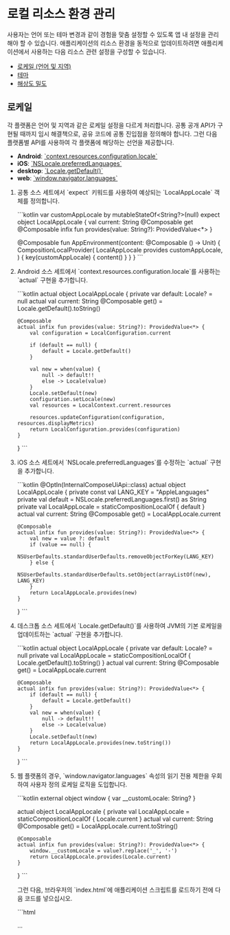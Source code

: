 # 로컬 리소스 환경 관리

사용자는 언어 또는 테마 변경과 같이 경험을 맞춤 설정할 수 있도록 앱 내 설정을 관리해야 할 수 있습니다. 애플리케이션의 리소스 환경을 동적으로 업데이트하려면 애플리케이션에서 사용하는 다음 리소스 관련 설정을 구성할 수 있습니다.

*   [로케일 (언어 및 지역)](#locale)
*   [테마](#theme)
*   [해상도 밀도](#density)

## 로케일

각 플랫폼은 언어 및 지역과 같은 로케일 설정을 다르게 처리합니다. 공통 공개 API가 구현될 때까지 임시 해결책으로, 공유 코드에 공통 진입점을 정의해야 합니다. 그런 다음 플랫폼별 API를 사용하여 각 플랫폼에 해당하는 선언을 제공합니다.

*   **Android**: [\`context.resources.configuration.locale\`](https://developer.android.com/reference/android/content/res/Configuration#setLocale(java.util.Locale))
*   **iOS**: [\`NSLocale.preferredLanguages\`](https://developer.apple.com/documentation/foundation/nslocale/preferredlanguages)
*   **desktop**: [\`Locale.getDefault()\`](https://developer.android.com/reference/java/util/Locale#getDefault(java.util.Locale.Category))
*   **web**: [\`window.navigator.languages\`](https://developer.mozilla.org/en-US/docs/Web/API/Navigator/languages)

1.  공통 소스 세트에서 \`expect\` 키워드를 사용하여 예상되는 \`LocalAppLocale\` 객체를 정의합니다.

    \`\`\`kotlin
    var customAppLocale by mutableStateOf<String?>(null)
    expect object LocalAppLocale {
        val current: String @Composable get
        @Composable infix fun provides(value: String?): ProvidedValue<*>
    }
    
    @Composable
    fun AppEnvironment(content: @Composable () -> Unit) {
        CompositionLocalProvider(
            LocalAppLocale provides customAppLocale,
        ) {
            key(customAppLocale) {
                content()
            }
        }
    }
    \`\`\`

2.  Android 소스 세트에서 \`context.resources.configuration.locale\`를 사용하는 \`actual\` 구현을 추가합니다.

    \`\`\`kotlin
    actual object LocalAppLocale {
        private var default: Locale? = null
        actual val current: String
            @Composable get() = Locale.getDefault().toString()
    
        @Composable
        actual infix fun provides(value: String?): ProvidedValue<*> {
            val configuration = LocalConfiguration.current
    
            if (default == null) {
                default = Locale.getDefault()
            }
    
            val new = when(value) {
                null -> default!!
                else -> Locale(value)
            }
            Locale.setDefault(new)
            configuration.setLocale(new)
            val resources = LocalContext.current.resources
    
            resources.updateConfiguration(configuration, resources.displayMetrics)
            return LocalConfiguration.provides(configuration)
        }
    }
    \`\`\`

3.  iOS 소스 세트에서 \`NSLocale.preferredLanguages\`를 수정하는 \`actual\` 구현을 추가합니다.
 
    \`\`\`kotlin
    @OptIn(InternalComposeUiApi::class)
    actual object LocalAppLocale {
        private const val LANG_KEY = "AppleLanguages"
        private val default = NSLocale.preferredLanguages.first() as String
        private val LocalAppLocale = staticCompositionLocalOf { default }
        actual val current: String
            @Composable get() = LocalAppLocale.current
    
        @Composable
        actual infix fun provides(value: String?): ProvidedValue<*> {
            val new = value ?: default
            if (value == null) {
                NSUserDefaults.standardUserDefaults.removeObjectForKey(LANG_KEY)
            } else {
                NSUserDefaults.standardUserDefaults.setObject(arrayListOf(new), LANG_KEY)
            }
            return LocalAppLocale.provides(new)
        }
    }
    \`\`\`

4.  데스크톱 소스 세트에서 \`Locale.getDefault()\`를 사용하여 JVM의 기본 로케일을 업데이트하는 \`actual\` 구현을 추가합니다.

    \`\`\`kotlin
    actual object LocalAppLocale {
        private var default: Locale? = null
        private val LocalAppLocale = staticCompositionLocalOf { Locale.getDefault().toString() }
        actual val current: String
            @Composable get() = LocalAppLocale.current
    
        @Composable
        actual infix fun provides(value: String?): ProvidedValue<*> {
            if (default == null) {
                default = Locale.getDefault()
            }
            val new = when(value) {
                null -> default!!
                else -> Locale(value)
            }
            Locale.setDefault(new)
            return LocalAppLocale.provides(new.toString())
        }
    }
    \`\`\`

5.  웹 플랫폼의 경우, \`window.navigator.languages\` 속성의 읽기 전용 제한을 우회하여 사용자 정의 로케일 로직을 도입합니다.

    \`\`\`kotlin
    external object window {
        var __customLocale: String?
    }
    
    actual object LocalAppLocale {
        private val LocalAppLocale = staticCompositionLocalOf { Locale.current }
        actual val current: String
            @Composable get() = LocalAppLocale.current.toString()
    
        @Composable
        actual infix fun provides(value: String?): ProvidedValue<*> {
            window.__customLocale = value?.replace('_', '-')
            return LocalAppLocale.provides(Locale.current)
        }
    }
    \`\`\`

    그런 다음, 브라우저의 \`index.html\`에 애플리케이션 스크립트를 로드하기 전에 다음 코드를 넣으십시오.

    \`\`\`html    
    <html lang="en">
        <head>
            <meta charset="UTF-8">
            ...
            <script>
                var currentLanguagesImplementation = Object.getOwnPropertyDescriptor(Navigator.prototype, "languages");
                var newLanguagesImplementation = Object.assign({}, currentLanguagesImplementation, {
                    get: function () {
                        if (window.__customLocale) {
                            return [window.__customLocale];
                        } else {
                            return currentLanguagesImplementation.get.apply(this);
                        }
                    }
                });
        
                Object.defineProperty(Navigator.prototype, "languages", newLanguagesImplementation)
            </script>
            <script src="skiko.js"></script>
            ...
        </head>
        <body></body>
        <script src="composeApp.js"></script>
    </html>
    \`\`\`  

## 테마 

Compose Multiplatform은 \`isSystemInDarkTheme()\`를 통해 현재 테마를 정의합니다. 테마는 플랫폼마다 다르게 처리됩니다.

*   Android는 다음 비트 연산을 통해 테마를 정의합니다. 
    \`\`\`kotlin
        Resources.getConfiguration().uiMode and Configuration.UI_MODE_NIGHT_MASK
    \`\`\`
*   iOS, 데스크톱 및 웹 플랫폼은 \`LocalSystemTheme.current\`를 사용합니다.

공통 공개 API가 구현될 때까지 임시 해결책으로, \`expect-actual\` 메커니즘을 사용하여 플랫폼별 테마 사용자 정의를 관리함으로써 이 차이를 해결할 수 있습니다.

1.  공통 코드에서 \`expect\` 키워드를 사용하여 예상되는 \`LocalAppTheme\` 객체를 정의합니다.
 
    \`\`\`kotlin
    var customAppThemeIsDark by mutableStateOf<Boolean?>(null)
    expect object LocalAppTheme {
        val current: Boolean @Composable get
        @Composable infix fun provides(value: Boolean?): ProvidedValue<*>
    }
    
    @Composable
    fun AppEnvironment(content: @Composable () -> Unit) {
        CompositionLocalProvider(
            LocalAppTheme provides customAppThemeIsDark,
        ) {
            key(customAppThemeIsDark) {
                content()
            }
        }
    }
    \`\`\`

2.  Android 코드에서 \`LocalConfiguration\` API를 사용하는 실제 구현을 추가합니다.

   \`\`\`kotlin
    actual object LocalAppTheme {
        actual val current: Boolean
            @Composable get() = (LocalConfiguration.current.uiMode and UI_MODE_NIGHT_MASK) == UI_MODE_NIGHT_YES
    
        @Composable
        actual infix fun provides(value: Boolean?): ProvidedValue<*> {
            val new = if (value == null) {
                LocalConfiguration.current
            } else {
                Configuration(LocalConfiguration.current).apply {
                    uiMode = when (value) {
                        true -> (uiMode and UI_MODE_NIGHT_MASK.inv()) or UI_MODE_NIGHT_YES
                        false -> (uiMode and UI_MODE_NIGHT_MASK.inv()) or UI_MODE_NIGHT_NO
                    }
                }
            }
            return LocalConfiguration.provides(new)
        }
    }
    \`\`\`

3.  iOS, 데스크톱 및 웹 플랫폼에서는 \`LocalSystemTheme\`을 직접 변경할 수 있습니다.

    \`\`\`kotlin
    @OptIn(InternalComposeUiApi::class)
    actual object LocalAppTheme {
        actual val current: Boolean
            @Composable get() = LocalSystemTheme.current == SystemTheme.Dark
    
        @Composable
        actual infix fun provides(value: Boolean?): ProvidedValue<*> {
            val new = when(value) {
                true -> SystemTheme.Dark
                false -> SystemTheme.Light
                null -> LocalSystemTheme.current
            }
    
            return LocalSystemTheme.provides(new)
        }
    }
    \`\`\`

## 밀도

애플리케이션의 해상도 \`Density\`를 변경하려면 모든 플랫폼에서 지원되는 공통 \`LocalDensity\` API를 사용할 수 있습니다.

\`\`\`kotlin
var customAppDensity by mutableStateOf<Density?>(null)
object LocalAppDensity {
    val current: Density
        @Composable get() = LocalDensity.current

    @Composable
    infix fun provides(value: Density?): ProvidedValue<*> {
        val new = value ?: LocalDensity.current
        return LocalDensity.provides(new)
    }
}

@Composable
fun AppEnvironment(content: @Composable () -> Unit) {
    CompositionLocalProvider(
        LocalAppDensity provides customAppDensity,
    ) {
        key(customAppDensity) {
            content()
        }
    }
}
\`\`\`

## 다음 단계

*   [리소스 한정자](compose-multiplatform-resources-setup.md#qualifiers)에 대한 자세한 내용을 확인하십시오.
*   [리소스 지역화](compose-localize-strings.md) 방법을 알아보십시오.
\`\`\`